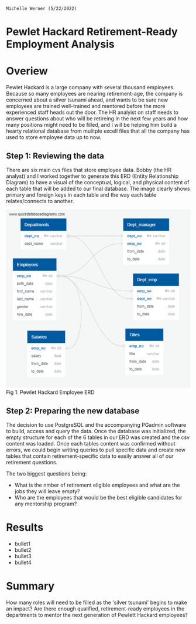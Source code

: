                                                                                           Michelle Werner (5/22/2022)
# Pewlet Hackard Retirement-Ready Employment Analysis

# Overiew
Pewlet Hackard is a large company with several thousand employees. Because so many employees are nearing retirement-age, the company is concerned about a silver tsunami ahead, and wants to be sure new employees are trained well-trained and mentored before the more experienced staff heads out the door.  The HR analyist on staff needs to answer questions about who will be retireing in the next few years and how many positions might need to be filled, and I will be helping him build a hearty relational database from mulitple excell files that all the company has used to store employee data up to now.

## Step 1: Reviewing the data
There are six main cvs files that store employee data.  Bobby (the HR analyst) and I worked together to generate this ERD (Entity Relationship Diagram) to have a visual of the conceptual, logical, and physical content of each table that will be added to our final database. The image clearly shows primary and foreign keys in each table and the way each table relates/connects to another.

<img src="https://raw.githubusercontent.com/miwermi/pewlett-hackard-analysis/main/EmployeeDB.png" alt = "Fig 1. Pewlet Hackard Employee ERD" />
Fig 1. Pewlet Hackard Employee ERD

## Step 2: Preparing the new database
The decision to use PostgreSQL and the accompanying PGadmin software to build, access and query the data. Once the database was initialized, the empty structure for each of the 6 tables in our ERD was created and the csv content was loaded. Once each tables content was confirmed without errors, we could begin writing queries to pull specific data and create new tables that contain retirement-specific data to easily answer all of our retirement questions.

The two biggest questions being:
- What is the nmber of retirement eligible employees and what are the jobs they will leave empty?
- Who are the employees that would be the best eligible candidates for any mentorship program?

# Results

 - bullet1
 - bullet2
 - bullet3
 - bullet4

# Summary

How many roles will need to be filled as the 'silver tsunami' begins to make an impact?
Are there enough qualified, retirement-ready employees in the departments to mentor the next generation of Pewlett Hackard employees?
